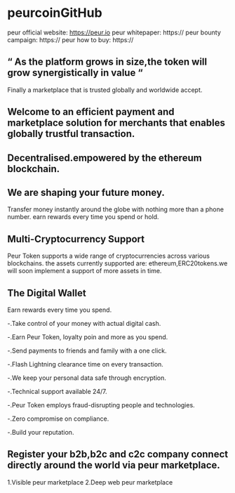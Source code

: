 # peurcoinGitHub
peur official website: https://peur.io
peur whitepaper: https://
peur bounty campaign: https://
peur how to buy: https://


## “ As the platform grows in size,the token will grow synergistically in value “
Finally a marketplace that is trusted globally and worldwide accept.

## Welcome to an efficient payment and marketplace solution for merchants that enables globally trustful transaction. 
## Decentralised.empowered by the ethereum blockchain.

## We are shaping your future money.
Transfer money instantly around the globe with nothing more than a phone number. earn rewards every time you spend or hold.

## Multi-Cryptocurrency Support 
Peur Token supports a wide range of cryptocurrencies across various blockchains. the assets currently supported are: ethereum,ERC20tokens.we will soon implement a support of more assets in time.

## The Digital Wallet
Earn rewards every time you spend.

-.Take control of your money with actual digital cash.

-.Earn Peur Token, loyalty poin and more as you spend.

-.Send payments to friends and family with a one click.

-.Flash Lightning clearance time on every transaction.

-.We keep your personal data safe through encryption.

-.Technical support available 24/7.

-.Peur Token employs fraud-disrupting people and technologies.

-.Zero compromise on compliance.

-.Build your reputation.

## Register your b2b,b2c and c2c company connect directly around the world via peur marketplace.
1.Visible peur marketplace
2.Deep web peur marketplace 

